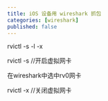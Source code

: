 ```yaml
---
title: iOS 设备用 wireshark 抓包
categories: [wireshark]
published: false
---
```


rvictl -s -l -x

rvictl -s <UDID> //开启虚拟网卡

在wireshark中选中rv0网卡

rvictl -x <UDID> //关闭虚拟网卡

